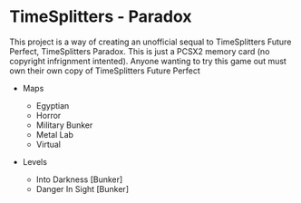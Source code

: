 # TimeSplitters - Paradox
This project is a way of creating an unofficial sequal to TimeSplitters Future Perfect, TimeSplitters Paradox. This is just a PCSX2 memory card (no copyright infrignment intented). Anyone wanting to try this game out must own their own copy of TimeSplitters Future Perfect

* Maps
    - Egyptian
    - Horror
    - Military Bunker
    - Metal Lab
    - Virtual

* Levels
    - Into Darkness [Bunker]
    - Danger In Sight [Bunker]